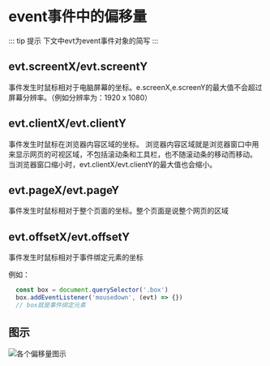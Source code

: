 # event事件中的偏移量

::: tip 提示
  下文中evt为event事件对象的简写
:::

## evt.screentX/evt.screentY
  事件发生时鼠标相对于电脑屏幕的坐标。e.screenX,e.screenY的最大值不会超过屏幕分辨率。（例如分辨率为：1920 x 1080）

## evt.clientX/evt.clientY
  事件发生时鼠标在浏览器内容区域的坐标。
浏览器内容区域就是浏览器窗口中用来显示网页的可视区域，不包括滚动条和工具栏，也不随滚动条的移动而移动。
当浏览器窗口缩小时，evt.clientX/evt.clientY的最大值也会缩小。

## evt.pageX/evt.pageY
  事件发生时鼠标相对于整个页面的坐标。整个页面是说整个网页的区域

## evt.offsetX/evt.offsetY
  事件发生时鼠标相对于事件绑定元素的坐标

  例如：

  ``` js
    const box = document.querySelector('.box')
    box.addEventListener('mousedown', (evt) => {})
    // box就是事件绑定元素
  ```
## 图示
  ![各个偏移量图示](/img/offset.png)